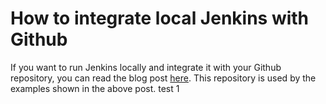 # How to integrate local Jenkins with Github
If you want to run Jenkins locally and integrate it with your Github repository, you can
read the blog post [here](http://cemalonder.com/post/github-integration-with-local-jenkins/). This
repository is used by the examples shown in the above post.
test 1
